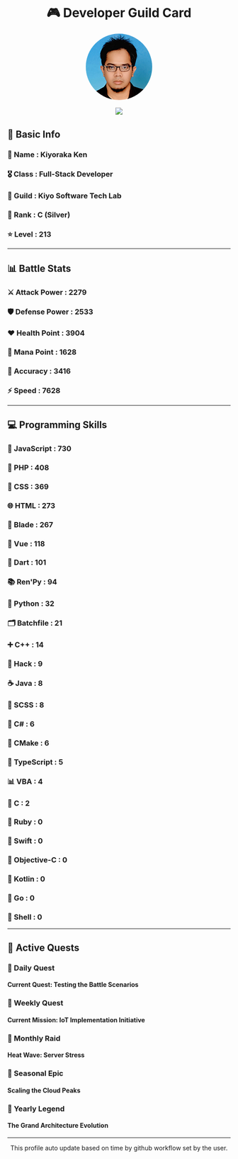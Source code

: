 <div align="center">

# 🎮 Developer Guild Card

<!-- Replace with your profile image -->
<img src="./assets/profile.png" width="150" height="150" style="border-radius: 50%"/>

![](https://komarev.com/ghpvc/?username=Kiyoraka&style=flat)
</div>

##  📌 Basic Info
### 👤 Name : Kiyoraka Ken
### 🎖️ Class : Full-Stack Developer
### 🎪 Guild : Kiyo Software Tech Lab 
### 🥈 Rank : C (Silver)
### ⭐ Level : 213

---
## 📊 Battle Stats

### ⚔️ Attack Power  : 2279 
### 🛡️ Defense Power : 2533 
### ❤️ Health Point  : 3904 
### 🔮 Mana Point    : 1628 
### 🎯 Accuracy      : 3416 
### ⚡ Speed         : 7628

---
## 💻 Programming Skills

### 📜 JavaScript : 730
### 🐘 PHP : 408
### 🎨 CSS : 369
### 🌐 HTML : 273
### 🧷 Blade : 267
### 💚 Vue : 118
### 🎯 Dart : 101
### 📚 Ren'Py : 94
### 🐍 Python : 32
### 🗂️ Batchfile : 21
### ➕ C++ : 14
### 🧬 Hack : 9
### ☕ Java : 8
### 🎨 SCSS : 8
### 🎯 C# : 6
### 🧱 CMake : 6
### 🔷 TypeScript : 5
### 📊 VBA : 4
### 🎯 C : 2
### 💎 Ruby : 0
### 📱 Swift : 0
### 🍎 Objective-C : 0
### 🔰 Kotlin : 0
### 🐹 Go : 0
### 🐚 Shell : 0

---
## 📜 Active Quests

### 🌅 Daily Quest

#### Current Quest: Testing the Battle Scenarios

### 📅 Weekly Quest
#### Current Mission: IoT Implementation Initiative

### 🌙 Monthly Raid
#### Heat Wave: Server Stress

### 🌠 Seasonal Epic
#### Scaling the Cloud Peaks

### 👑 Yearly Legend
#### The Grand Architecture Evolution

---
<div align="center">
  This profile auto update based on time by github workflow set by the user.
</div>